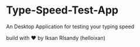 # Type-Speed-Test-App
An Desktop Application for testing your typing speed

build with ❤️ by Iksan RIsandy (helloixan)
